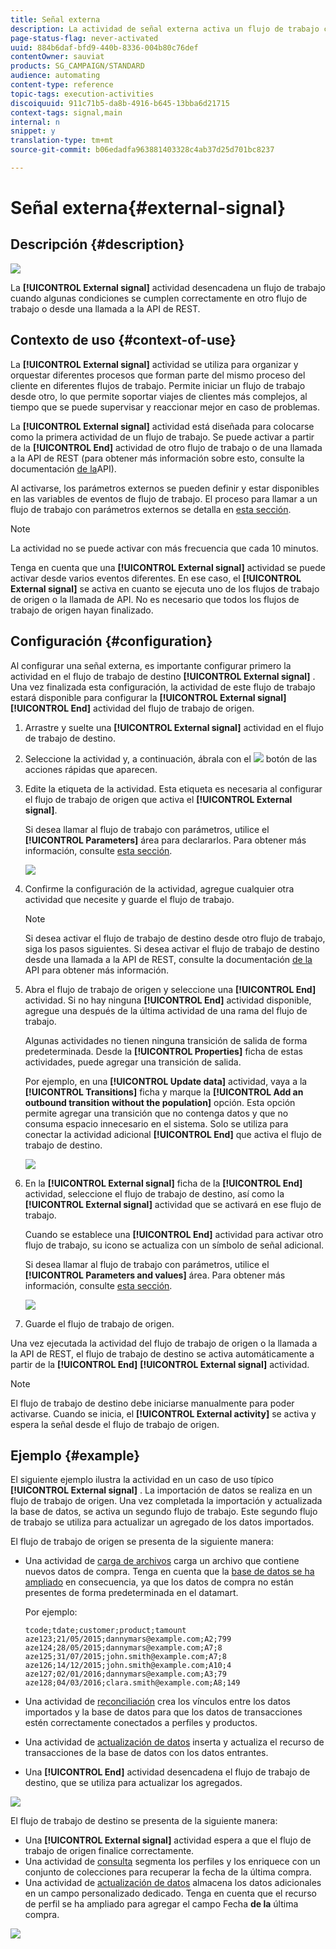 ```yaml
---
title: Señal externa
description: La actividad de señal externa activa un flujo de trabajo cuando se cumplen correctamente algunas condiciones en otro flujo de trabajo.
page-status-flag: never-activated
uuid: 884b6daf-bfd9-440b-8336-004b80c76def
contentOwner: sauviat
products: SG_CAMPAIGN/STANDARD
audience: automating
content-type: reference
topic-tags: execution-activities
discoiquuid: 911c71b5-da8b-4916-b645-13bba6d21715
context-tags: signal,main
internal: n
snippet: y
translation-type: tm+mt
source-git-commit: b06edadfa963881403328c4ab37d25d701bc8237

---
```



# Señal externa{#external-signal}

## Descripción {#description}

![](assets/signal.png)

La **[!UICONTROL External signal]** actividad desencadena un flujo de trabajo cuando algunas condiciones se cumplen correctamente en otro flujo de trabajo o desde una llamada a la API de REST.

## Contexto de uso {#context-of-use}

La **[!UICONTROL External signal]** actividad se utiliza para organizar y orquestar diferentes procesos que forman parte del mismo proceso del cliente en diferentes flujos de trabajo. Permite iniciar un flujo de trabajo desde otro, lo que permite soportar viajes de clientes más complejos, al tiempo que se puede supervisar y reaccionar mejor en caso de problemas.

La **[!UICONTROL External signal]** actividad está diseñada para colocarse como la primera actividad de un flujo de trabajo. Se puede activar a partir de la **[!UICONTROL End]** actividad de otro flujo de trabajo o de una llamada a la API de REST (para obtener más información sobre esto, consulte la documentación [de la](../../api/using/managing-workflows.md)API).

Al activarse, los parámetros externos se pueden definir y estar disponibles en las variables de eventos de flujo de trabajo. El proceso para llamar a un flujo de trabajo con parámetros externos se detalla en [esta sección](../../automating/using/calling-a-workflow-with-external-parameters.md).

>[!NOTE]
>
>La actividad no se puede activar con más frecuencia que cada 10 minutos.

Tenga en cuenta que una **[!UICONTROL External signal]** actividad se puede activar desde varios eventos diferentes. En ese caso, el **[!UICONTROL External signal]** se activa en cuanto se ejecuta uno de los flujos de trabajo de origen o la llamada de API. No es necesario que todos los flujos de trabajo de origen hayan finalizado.

## Configuración {#configuration}

Al configurar una señal externa, es importante configurar primero la actividad en el flujo de trabajo de destino **[!UICONTROL External signal]** . Una vez finalizada esta configuración, la actividad de este flujo de trabajo estará disponible para configurar la **[!UICONTROL External signal]** **[!UICONTROL End]** actividad del flujo de trabajo de origen.

1. Arrastre y suelte una **[!UICONTROL External signal]** actividad en el flujo de trabajo de destino.
1. Seleccione la actividad y, a continuación, ábrala con el ![](assets/edit_darkgrey-24px.png) botón de las acciones rápidas que aparecen.
1. Edite la etiqueta de la actividad. Esta etiqueta es necesaria al configurar el flujo de trabajo de origen que activa el **[!UICONTROL External signal]**.

   Si desea llamar al flujo de trabajo con parámetros, utilice el **[!UICONTROL Parameters]** área para declararlos. Para obtener más información, consulte [esta sección](../../automating/using/calling-a-workflow-with-external-parameters.md#declaring-the-parameters-in-the-external-signal-activity).

   ![](assets/external_signal_configuration.png)

1. Confirme la configuración de la actividad, agregue cualquier otra actividad que necesite y guarde el flujo de trabajo.

   >[!NOTE]
   >
   >Si desea activar el flujo de trabajo de destino desde otro flujo de trabajo, siga los pasos siguientes. Si desea activar el flujo de trabajo de destino desde una llamada a la API de REST, consulte la documentación [de la](../../api/using/managing-workflows.md) API para obtener más información.

1. Abra el flujo de trabajo de origen y seleccione una **[!UICONTROL End]** actividad. Si no hay ninguna **[!UICONTROL End]** actividad disponible, agregue una después de la última actividad de una rama del flujo de trabajo.

   Algunas actividades no tienen ninguna transición de salida de forma predeterminada. Desde la **[!UICONTROL Properties]** ficha de estas actividades, puede agregar una transición de salida.

   Por ejemplo, en una **[!UICONTROL Update data]** actividad, vaya a la **[!UICONTROL Transitions]** ficha y marque la **[!UICONTROL Add an outbound transition without the population]** opción. Esta opción permite agregar una transición que no contenga datos y que no consuma espacio innecesario en el sistema. Solo se utiliza para conectar la actividad adicional **[!UICONTROL End]** que activa el flujo de trabajo de destino.

   ![](assets/external_signal_empty_transition.png)

1. En la **[!UICONTROL External signal]** ficha de la **[!UICONTROL End]** actividad, seleccione el flujo de trabajo de destino, así como la **[!UICONTROL External signal]** actividad que se activará en ese flujo de trabajo.

   Cuando se establece una **[!UICONTROL End]** actividad para activar otro flujo de trabajo, su icono se actualiza con un símbolo de señal adicional.

   Si desea llamar al flujo de trabajo con parámetros, utilice el **[!UICONTROL Parameters and values]** área. Para obtener más información, consulte [esta sección](../../automating/using/calling-a-workflow-with-external-parameters.md#defining-the-parameters-when-calling-the-workflow).

   ![](assets/external_signal_end.png)

1. Guarde el flujo de trabajo de origen.

Una vez ejecutada la actividad del flujo de trabajo de origen o la llamada a la API de REST, el flujo de trabajo de destino se activa automáticamente a partir de la **[!UICONTROL End]** **[!UICONTROL External signal]** actividad.

>[!NOTE]
>
>El flujo de trabajo de destino debe iniciarse manualmente para poder activarse. Cuando se inicia, el **[!UICONTROL External activity]** se activa y espera la señal desde el flujo de trabajo de origen.

## Ejemplo {#example}

El siguiente ejemplo ilustra la actividad en un caso de uso típico **[!UICONTROL External signal]** . La importación de datos se realiza en un flujo de trabajo de origen. Una vez completada la importación y actualizada la base de datos, se activa un segundo flujo de trabajo. Este segundo flujo de trabajo se utiliza para actualizar un agregado de los datos importados.

El flujo de trabajo de origen se presenta de la siguiente manera:

* Una actividad de [carga de archivos](../../automating/using/load-file.md) carga un archivo que contiene nuevos datos de compra. Tenga en cuenta que la [base de datos se ha ampliado](../../developing/using/data-model-concepts.md) en consecuencia, ya que los datos de compra no están presentes de forma predeterminada en el datamart.

   Por ejemplo:

   ```
   tcode;tdate;customer;product;tamount
   aze123;21/05/2015;dannymars@example.com;A2;799
   aze124;28/05/2015;dannymars@example.com;A7;8
   aze125;31/07/2015;john.smith@example.com;A7;8
   aze126;14/12/2015;john.smith@example.com;A10;4
   aze127;02/01/2016;dannymars@example.com;A3;79
   aze128;04/03/2016;clara.smith@example.com;A8;149
   ```

* Una actividad de [reconciliación](../../automating/using/reconciliation.md) crea los vínculos entre los datos importados y la base de datos para que los datos de transacciones estén correctamente conectados a perfiles y productos.
* Una actividad de [actualización de datos](../../automating/using/update-data.md) inserta y actualiza el recurso de transacciones de la base de datos con los datos entrantes.
* Una **[!UICONTROL End]** actividad desencadena el flujo de trabajo de destino, que se utiliza para actualizar los agregados.

![](assets/signal_example_source1.png)

El flujo de trabajo de destino se presenta de la siguiente manera:

* Una **[!UICONTROL External signal]** actividad espera a que el flujo de trabajo de origen finalice correctamente.
* Una actividad de [consulta](../../automating/using/query.md#enriching-data) segmenta los perfiles y los enriquece con un conjunto de colecciones para recuperar la fecha de la última compra.
* Una actividad de [actualización de datos](../../automating/using/update-data.md) almacena los datos adicionales en un campo personalizado dedicado. Tenga en cuenta que el recurso de perfil se ha ampliado para agregar el campo Fecha **de la** última compra.

![](assets/signal_example_source2.png)

